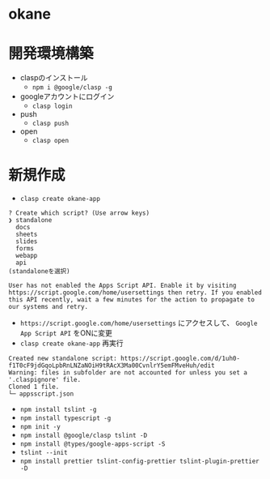 # okane

# 開発環境構築
- claspのインストール
  - `npm i @google/clasp -g`
- googleアカウントにログイン
  - `clasp login`
- push
  - `clasp push`
- open
  - `clasp open`

# 新規作成
- `clasp create okane-app`
```
? Create which script? (Use arrow keys)
❯ standalone
  docs
  sheets
  slides
  forms
  webapp
  api
(standaloneを選択)
```
```
User has not enabled the Apps Script API. Enable it by visiting https://script.google.com/home/usersettings then retry. If you enabled this API recently, wait a few minutes for the action to propagate to our systems and retry.
```
- `https://script.google.com/home/usersettings` にアクセスして、 `Google App Script API` をONに変更
- `clasp create okane-app` 再実行
```
Created new standalone script: https://script.google.com/d/1uh0-f1T0cF9jdGqoLpbRnLNZaNOiH9tRAcX3Ma00CvnlrY5emFMveHuh/edit
Warning: files in subfolder are not accounted for unless you set a '.claspignore' file.
Cloned 1 file.
└─ appsscript.json
```
- `npm install tslint -g`
- `npm install typescript -g`
- `npm init -y`
- `npm install @google/clasp tslint -D`
- `npm install @types/google-apps-script -S`
- `tslint --init`
- `npm install prettier tslint-config-prettier tslint-plugin-prettier -D`
